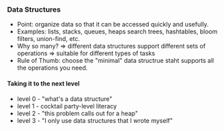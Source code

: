 ### Data Structures
- Point: organize data so that it can be accessed quickly and usefully.
- Examples: lists, stacks, queues, heaps search trees, hashtables, bloom filters, union-find, etc.
- Why so many? => different data structures support different sets of operations => suitable for different types of tasks
- Rule of Thumb: choose the "minimal" data structrue staht supports all the operations you need.

#### Taking it to the next level
- level 0 - "what's a data structure"
- level 1 - cocktail party-level literacy
- level 2 - "this problem calls out for a heap"
- level 3 - "I only use data structures that I wrote myself"
